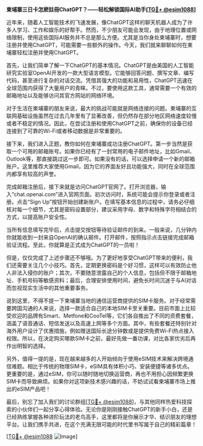 **柬埔寨三日卡怎麽註冊ChatGPT？——轻松解锁国际AI助手[[TG💪+ @esim1088](https://t.me/s/esim1088)]**

近年来，随着人工智能技术的飞速发展，像ChatGPT这样的聊天机器人成为了许多人学习、工作和娱乐的好帮手。然而，不少朋友可能会发现，由于地理位置或网络限制，使用这些国际AI服务并不总是那么方便。尤其是当你身处柬埔寨时，想要注册并使用ChatGPT，可能需要一些额外的操作。今天，我们就来聊聊如何在柬埔寨轻松注册并使用ChatGPT。

首先，让我们简单了解一下ChatGPT的基本情况。ChatGPT是由美国的人工智能研究实验室OpenAI开发的一款大型语言模型。它能够回答问题、撰写文章、编写代码，甚至进行复杂的对话交流。凭借其强大的功能和易用性，ChatGPT迅速在全球范围内获得了大量用户的青睐。不过，要使用这款工具，通常需要一个有效的邮箱地址以及能够访问其官方网站的网络环境。

对于生活在柬埔寨的朋友来说，最大的挑战可能就是网络连接的问题。柬埔寨的互联网基础设施虽然在过去几年里有了显著改善，但仍然存在部分地区网络速度较慢或者不稳定的情况。因此，在尝试注册和使用ChatGPT之前，确保你的设备已经连接到了可靠的Wi-Fi或者移动数据是非常重要的。

接下来，我们进入正题，教你如何在柬埔寨成功注册ChatGPT。第一步当然是获取一个可用的邮箱账号。如果你已经有了一封常用的电子邮件地址，比如Gmail、Outlook等，那直接跳过这一步即可。如果没有的话，可以选择申请一个新的邮箱账户。这里推荐大家使用Gmail，因为它的界面友好且功能强大，同时在全球范围内都享有较高的声誉。

完成邮箱注册后，接下来就是访问ChatGPT官网了。打开浏览器，输入“chat.openai.com”进入官网页面。初次访问时，系统可能会提示你登录或者注册。点击“Sign Up”按钮开始创建新账户。在填写基本信息的过程中，请务必仔细核对每一个细节，尤其是密码设置部分，建议采用字母、数字和特殊字符相结合的方式，以提高账户安全性。

当所有信息填写完毕后，点击提交按钮等待验证邮件的到来。一般来说，几分钟内你就能收到一封来自OpenAI的确认邮件。打开邮件，按照指示点击链接完成邮箱验证流程。至此，你就算是正式成为ChatGPT的一员啦！

但是，仅仅完成了上述步骤还不够哦。为了更好地享受ChatGPT带来的便利，我们还需要关注几个小技巧。首先，定期更换密码是个好习惯，这样可以有效防止他人非法入侵你的账户；其次，不要随意泄露自己的个人信息，包括但不限于邮箱地址、手机号码等敏感资料；最后，合理安排使用时间，避免长时间沉迷于与AI对话而忽视现实生活中的其他重要事务。

说到这里，不得不提一下柬埔寨当地的通信运营商提供的SIM卡服务。对于经常需要跨国沟通的人来说，选择一款适合自己的本地SIM卡至关重要。目前市面上比较受欢迎的品牌有Smart、Metfone和CooTel等，它们各自推出了不同的资费套餐，涵盖了语音通话、短信发送以及高速上网等多个方面。其中，有些套餐还特别针对海外用户设计了优惠措施，例如赠送国际长途分钟数或是提供免费Wi-Fi热点接入权限。所以，在决定购买哪款SIM卡之前，最好先做一番功课，对比各家优劣后再作出明智的选择。

另外，值得一提的是，现在越来越多的人开始倾向于使用eSIM技术来解决跨境通信难题。相比于传统的物理SIM卡，eSIM具有体积小巧、安装便捷等诸多优点。更重要的是，通过eSIM，你可以随时随地切换运营商，再也不用担心因频繁更换SIM卡而导致麻烦。如果你对这项新技术感兴趣的话，不妨试试看柬埔寨市场上推出的eSIM产品吧！

最后，别忘了加入我们的讨论群组[[TG💪+ @esim1088](https://t.me/s/esim1088)]，与其他同样热爱科技探索的小伙伴们一起分享心得体验。无论你是刚刚接触ChatGPT的新手小白，还是已经熟练掌握各种进阶玩法的老鸟高手，这里都将是你展示才华、结识朋友的理想平台。让我们携手共进，在这个充满无限可能的时代里书写属于自己的精彩篇章！

[[TG💪+ @esim1088](https://t.me/s/esim1088) ![Image](https://i.postimg.cc/4NQfJmqS/Snipaste-2025-05-13-00-14-12.png)]